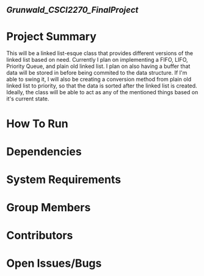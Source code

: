 ## *Grunwald_CSCI2270_FinalProject*

# **Project Summary**
This will be a linked list-esque class that provides different versions of the linked list based on need. Currently I plan on implementing a FIFO, LIFO, Priority Queue, and plain old linked list. I plan on also having a buffer that data will be stored in before being commited to the data structure. If I'm able to swing it, I will also be creating a conversion method from plain old linked list to priority, so that the data is sorted after the linked list is created. Ideally, the class will be able to act as any of the mentioned things based on it's current state.

# **How To Run**

# **Dependencies**

# **System Requirements**

# **Group Members**

# **Contributors**

# **Open Issues/Bugs**
